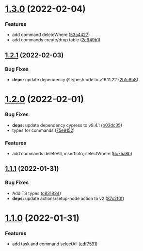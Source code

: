 # [1.3.0](https://github.com/LeJeanbono/cypress-mysql/compare/v1.2.1...v1.3.0) (2022-02-04)


### Features

* add command deleteWhere ([53a4427](https://github.com/LeJeanbono/cypress-mysql/commit/53a44271a91d32b1b34ce7e29dd2b79cf8f461fa))
* add commands create/drop table ([2c949b1](https://github.com/LeJeanbono/cypress-mysql/commit/2c949b117d63bf55ebfcd318356ba29d590fac91))

## [1.2.1](https://github.com/LeJeanbono/cypress-mysql/compare/v1.2.0...v1.2.1) (2022-02-03)


### Bug Fixes

* **deps:** update dependency @types/node to v16.11.22 ([2b1c8b8](https://github.com/LeJeanbono/cypress-mysql/commit/2b1c8b8af2094f3f4f98e6f24c761711e347dbb8))

# [1.2.0](https://github.com/LeJeanbono/cypress-mysql/compare/v1.1.1...v1.2.0) (2022-02-01)


### Bug Fixes

* **deps:** update dependency cypress to v9.4.1 ([b03dc35](https://github.com/LeJeanbono/cypress-mysql/commit/b03dc35a6ef4e731d58ff0fe32b23f2cd1200f9a))
* types for commands ([75e9152](https://github.com/LeJeanbono/cypress-mysql/commit/75e9152743dedfd14386d1f48950b43f9d6dc8d3))


### Features

* add commands deleteAll, insertInto, selectWhere ([6c75a8b](https://github.com/LeJeanbono/cypress-mysql/commit/6c75a8b8c7bf2ecd55c5dfe2fa9fc6ee5a75f0ba))

## [1.1.1](https://github.com/LeJeanbono/cypress-mysql/compare/v1.1.0...v1.1.1) (2022-01-31)


### Bug Fixes

* Add TS types ([c831834](https://github.com/LeJeanbono/cypress-mysql/commit/c8318348d9f68a5d481fa4213ac105bbc593ec60))
* **deps:** update actions/setup-node action to v2 ([87c2f0f](https://github.com/LeJeanbono/cypress-mysql/commit/87c2f0ffbb943a984b3f84395ed15197371d041e))

# [1.1.0](https://github.com/LeJeanbono/cypress-mysql/compare/v1.0.0...v1.1.0) (2022-01-31)


### Features

* add task and command selectAll ([edf7591](https://github.com/LeJeanbono/cypress-mysql/commit/edf7591b92fd24b332f40f38f400f872a6522d3f))
